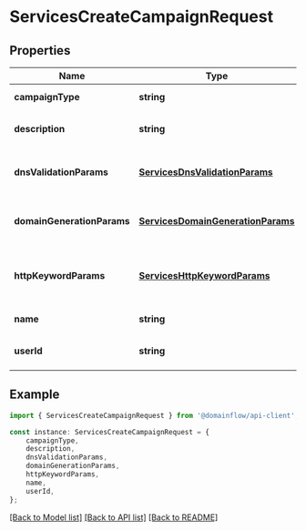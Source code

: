 # ServicesCreateCampaignRequest


## Properties

Name | Type | Description | Notes
------------ | ------------- | ------------- | -------------
**campaignType** | **string** |  | [default to undefined]
**description** | **string** |  | [optional] [default to undefined]
**dnsValidationParams** | [**ServicesDnsValidationParams**](ServicesDnsValidationParams.md) | DNS Validation specific fields | [optional] [default to undefined]
**domainGenerationParams** | [**ServicesDomainGenerationParams**](ServicesDomainGenerationParams.md) | Domain Generation specific fields | [optional] [default to undefined]
**httpKeywordParams** | [**ServicesHttpKeywordParams**](ServicesHttpKeywordParams.md) | HTTP Keyword Validation specific fields | [optional] [default to undefined]
**name** | **string** |  | [default to undefined]
**userId** | **string** |  | [optional] [default to undefined]

## Example

```typescript
import { ServicesCreateCampaignRequest } from '@domainflow/api-client';

const instance: ServicesCreateCampaignRequest = {
    campaignType,
    description,
    dnsValidationParams,
    domainGenerationParams,
    httpKeywordParams,
    name,
    userId,
};
```

[[Back to Model list]](../README.md#documentation-for-models) [[Back to API list]](../README.md#documentation-for-api-endpoints) [[Back to README]](../README.md)
